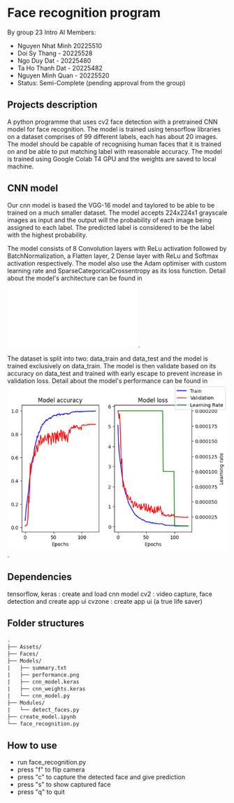 # Face recognition program

By group 23 Intro AI
Members:

- Nguyen Nhat Minh 20225510
- Doi Sy Thang - 20225528
- Ngo Duy Dat - 20225480
- Ta Ho Thanh Dat - 20225482
- Nguyen Minh Quan - 20225520
- Status: Semi-Complete (pending approval from the group)

## Projects description

A python programme that uses cv2 face detection with a pretrained CNN model for face recognition.
The model is trained using tensorflow libraries on a dataset comprises of 99 different labels,
each has about 20 images. The model should be capable of recognising human faces that
it is trained on and be able to put matching label with reasonable accuracy.
The model is trained using Google Colab T4 GPU and the weights are saved to local machine.

## CNN model

Our cnn model is based the VGG-16 model and taylored to be able to be trained on a much smaller
dataset. The model accepts 224x224x1 grayscale images as input and the output will the probability
of each image being assigned to each label. The predicted label is considered to be the label
with the highest probability.

The model consists of 8 Convolution layers with ReLu activation followed by BatchNormalization,
a Flatten layer, 2 Dense layer with ReLu and Softmax activation respectively. The model also use
the Adam optimiser with custom learning rate and SparseCategoricalCrossentropy as its loss function.
Detail about the model's architecture can be found in ![summary.txt](./Models/summary.txt).

The dataset is split into two: data_train and data_test and the model is trained exclusively on
data_train. The model is then validate based on its accuracy on data_test and trained with
early escape to prevent increase in validation loss.
Detail about the model's performance can be found in ![performance.png](./Models/performance.png).

## Dependencies

tensorflow, keras : create and load cnn model
cv2 : video capture, face detection and create app ui
cvzone : create app ui (a true life saver)

## Folder structures

```
.
├── Assets/
├── Faces/
├── Models/
|   ├── summary.txt
|   ├── performance.png
|   ├── cnn_model.keras
|   ├── cnn_weights.keras
|   └── cnn_model.py
├── Modules/
|   └── detect_faces.py
├── create_model.ipynb
└── face_recognition.py
```

## How to use

- run face_recognition.py
- press "f" to flip camera
- press "c" to capture the detected face and give prediction
- press "s" to show captured face
- press "q" to quit
